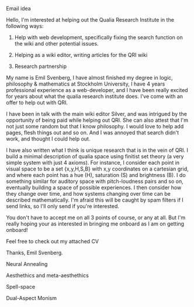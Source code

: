 
Email idea

Hello, I'm interested at helping out the Qualia Research Institute in the following ways:

1. Help with web development, specifically fixing the search function on the wiki and other potential issues.
   
2. Helping as a wiki editor, writing articles for the QRI wiki

3. Research partnership

My name is Emil Svenberg, I have almost finished my degree in logic, philosophy & mathematics at Stockholm University, I have 4 years professional experience as a web-developer, and I have been really excited for years about what the qualia research institute does. I've come with an offer to help out with QRI.

I have been in talk with the main wiki editor Silver, and was intrigued by the opportunity of being paid while helping out QRI. She can also attest that I'm not just some random but that I know philosophy. I would love to help add pages, flesh things out and so on. And I was annoyed that search didn't work, and thought I could help out. 

I have also written what I think is unique research that is in the vein of QRI. I build a minimal description of qualia space using finitist set theory (a very simple system with just 4 axioms). For instance, I consider each point in visual space to be a set {x,y,H,S,B} with x,y coordinates on a cartesian grid, and where each point has a hue (H), saturation (S) and brightness (B). I do something similar for auditory space with pitch-loudness pairs and so on, eventually building a space of possible experiences. I then consider how they change over time, and how systems changing over time can be described mathematically. I'm afraid this will be caught by spam filters if I send links, so I'll only send if you're interested. 

You don't have to accept me on all 3 points of course, or any at all. But I'm really hoping your as interested in bringing me onboard as I am on getting onboard!

Feel free to check out my attached CV

Thanks, Emil Svenberg. 









Neural Annealing


Aesthethics and meta-aesthethics


Spell-space


Dual-Aspect Monism